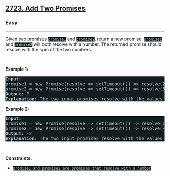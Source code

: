 <h2><a href="https://leetcode.com/problems/add-two-promises/">2723. Add Two Promises</a></h2><h3>Easy</h3><hr><div>Given two promises <code style="background-color: rgb(20, 28, 32) !important; color: rgb(183, 198, 205) !important;">promise1</code> and <code style="background-color: rgb(20, 28, 32) !important; color: rgb(183, 198, 205) !important;">promise2</code>, return a new promise. <code style="background-color: rgb(20, 28, 32) !important; color: rgb(183, 198, 205) !important;">promise1</code> and <code style="background-color: rgb(20, 28, 32) !important; color: rgb(183, 198, 205) !important;">promise2</code>&nbsp;will both resolve with a number. The returned promise should resolve with the sum of the two numbers.
<p>&nbsp;</p>
<p><strong class="example">Example 1:</strong></p>

<pre style="background-color: rgb(20, 28, 32) !important; color: rgb(182, 198, 206) !important;"><strong>Input:</strong> 
promise1 = new Promise(resolve =&gt; setTimeout(() =&gt; resolve(2), 20)), 
promise2 = new Promise(resolve =&gt; setTimeout(() =&gt; resolve(5), 60))
<strong>Output:</strong> 7
<strong>Explanation:</strong> The two input promises resolve with the values of 2 and 5 respectively. The returned promise should resolve with a value of 2 + 5 = 7. The time the returned promise resolves is not judged for this problem.
</pre>

<p><strong class="example">Example 2:</strong></p>

<pre style="background-color: rgb(20, 28, 32) !important; color: rgb(182, 198, 206) !important;"><strong>Input:</strong> 
promise1 = new Promise(resolve =&gt; setTimeout(() =&gt; resolve(10), 50)), 
promise2 = new Promise(resolve =&gt; setTimeout(() =&gt; resolve(-12), 30))
<strong>Output:</strong> -2
<strong>Explanation:</strong> The two input promises resolve with the values of 10 and -12 respectively. The returned promise should resolve with a value of 10 + -12 = -2.
</pre>

<p>&nbsp;</p>
<p><strong>Constraints:</strong></p>

<ul>
	<li><code style="background-color: rgb(20, 28, 32) !important; color: rgb(183, 198, 205) !important;">promise1 and promise2 are&nbsp;promises that resolve&nbsp;with a number</code></li>
</ul>
</div>